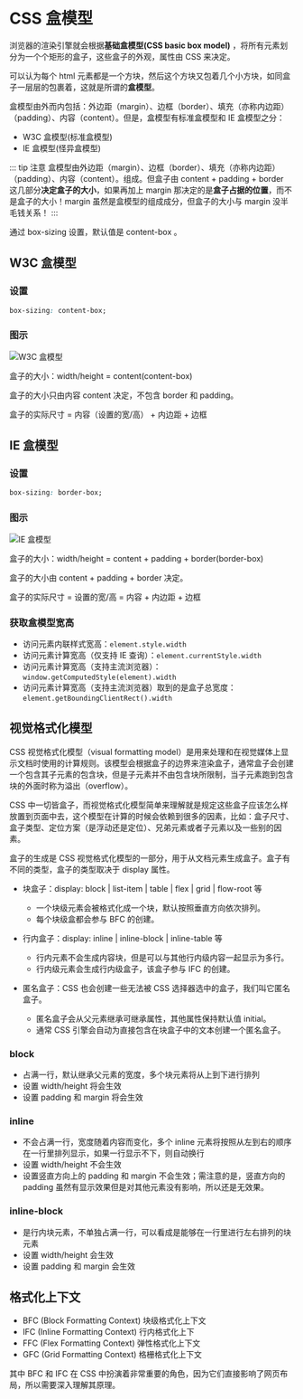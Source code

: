 # CSS 盒模型

浏览器的渲染引擎就会根据**基础盒模型(CSS basic box model)** ，将所有元素划分为一个个矩形的盒子，这些盒子的外观，属性由 CSS 来决定。

可以认为每个 html 元素都是一个方块，然后这个方块又包着几个小方块，如同盒子一层层的包裹着，这就是所谓的**盒模型**。

盒模型由外而内包括：外边距（margin）、边框（border）、填充（亦称内边距）（padding）、内容（content）。但是，盒模型有标准盒模型和 IE 盒模型之分：

- W3C 盒模型(标准盒模型)
- IE 盒模型(怪异盒模型)

::: tip 注意
盒模型由外边距（margin）、边框（border）、填充（亦称内边距）（padding）、内容（content）。组成。但盒子由 content + padding + border 这几部分**决定盒子的大小**，如果再加上 margin 那决定的是**盒子占据的位置**，而不是盒子的大小！margin 虽然是盒模型的组成成分，但盒子的大小与 margin 没半毛钱关系！
:::

通过 box-sizing 设置，默认值是 content-box 。

## W3C 盒模型

### 设置

```css
box-sizing: content-box;
```


### 图示

![W3C 盒模型](/blog/images/css/W3C盒模型.png)

盒子的大小：width/height = content(content-box)

盒子的大小只由内容 content 决定，不包含 border 和 padding。

盒子的实际尺寸 =  内容（设置的宽/高） + 内边距 + 边框

## IE 盒模型

### 设置

```css
box-sizing: border-box;
```

### 图示

![IE 盒模型](/blog/images/css/IE盒模型.png)

盒子的大小：width/height = content + padding + border(border-box)

盒子的大小由 content + padding + border 决定。

盒子的实际尺寸 = 设置的宽/高 = 内容 + 内边距 + 边框

### 获取盒模型宽高

- 访问元素内联样式宽高：`element.style.width`
- 访问元素计算宽高（仅支持 IE 查询）：`element.currentStyle.width`
- 访问元素计算宽高（支持主流浏览器）：`window.getComputedStyle(element).width`
- 访问元素计算宽高（支持主流浏览器）取到的是盒子总宽度：`element.getBoundingClientRect().width`

## 视觉格式化模型

CSS 视觉格式化模型（visual formatting model）是用来处理和在视觉媒体上显示文档时使用的计算规则。该模型会根据盒子的边界来渲染盒子，通常盒子会创建一个包含其子元素的包含块，但是子元素并不由包含块所限制，当子元素跑到包含块的外面时称为溢出（overflow）。

CSS 中一切皆盒子，而视觉格式化模型简单来理解就是规定这些盒子应该怎么样放置到页面中去，这个模型在计算的时候会依赖到很多的因素，比如：盒子尺寸、盒子类型、定位方案（是浮动还是定位）、兄弟元素或者子元素以及一些别的因素。

盒子的生成是 CSS 视觉格式化模型的一部分，用于从文档元素生成盒子。盒子有不同的类型，盒子的类型取决于 display 属性。

- 块盒子：display: block | list-item | table | flex | grid | flow-root 等

  - 一个块级元素会被格式化成一个块，默认按照垂直方向依次排列。
  - 每个块级盒都会参与 BFC 的创建。

- 行内盒子：display: inline | inline-block | inline-table 等

  - 行内元素不会生成内容块，但是可以与其他行内级内容一起显示为多行。
  - 行内级元素会生成行内级盒子，该盒子参与 IFC 的创建。

- 匿名盒子：CSS 也会创建一些无法被 CSS 选择器选中的盒子，我们叫它匿名盒子。

  - 匿名盒子会从父元素继承可继承属性，其他属性保持默认值 initial。
  - 通常 CSS 引擎会自动为直接包含在块盒子中的文本创建一个匿名盒子。

### block

- 占满一行，默认继承父元素的宽度，多个块元素将从上到下进行排列
- 设置 width/height 将会生效
- 设置 padding 和 margin 将会生效

### inline

- 不会占满一行，宽度随着内容而变化，多个 inline 元素将按照从左到右的顺序在一行里排列显示，如果一行显示不下，则自动换行
- 设置 width/height 不会生效
- 设置竖直方向上的 padding 和 margin 不会生效；需注意的是，竖直方向的 padding 虽然有显示效果但是对其他元素没有影响，所以还是无效果。

### inline-block

- 是行内块元素，不单独占满一行，可以看成是能够在一行里进行左右排列的块元素
- 设置 width/height 会生效
- 设置 padding 和 margin 会生效


## 格式化上下文

- BFC (Block Formatting Context) 块级格式化上下文
- IFC (Inline Formatting Context) 行内格式化上下
- FFC (Flex Formatting Context) 弹性格式化上下文
- GFC (Grid Formatting Context) 格栅格式化上下文

其中 BFC 和 IFC 在 CSS 中扮演着非常重要的角色，因为它们直接影响了网页布局，所以需要深入理解其原理。
